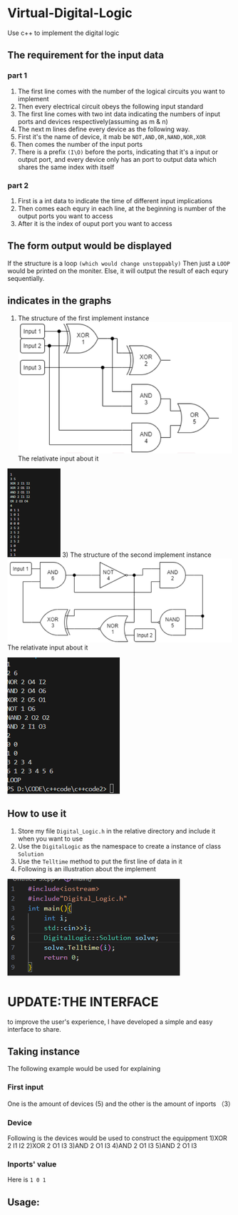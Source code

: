 # Virtual-Digital-Logic
Use c++ to implement the digital logic
## The requirement for the input data
### part 1
1) The first line comes with the number of the logical circuits you want to implement
2)  Then every electrical circuit obeys the following input standard
3)  The first line comes with two int data indicating the numbers of input ports and devices respectively(assuming as m & n)
4)  The next m lines define every device as the following way.
5)  First it's the name of device, it mab be `NOT,AND,OR,NAND,NOR,XOR`
6)  Then comes the number of the input ports
7)  There is a prefix `(I\O)` before the ports, indicating that it's a input or output port, and every device only has an port to output data which shares the same index with itself
### part 2
1) First is a int data to indicate the time of different input implications
2) Then comes each equry in each line, at the beginning is number of the output ports you want to access
3) After it is the index of ouput port you want to access
## The form output would be displayed
If the structure is a loop `(which would change unstoppably)` Then just a `LOOP` would be printed on the moniter.
Else, it will output the result of each equry sequentially.
## indicates in the graphs
1) The structure of the first implement instance
![Example of electrical circuit](Pictures/Picture4.png)
The relativate input about it

![Example of the input data for above one](Pictures/Picture1.png)
3) The structure of the second implement instance
![Example of electrical circuit](Pictures/Picture5.png)
The relativate input about it

![Example of the input data for above one](Pictures/Picture2.png)
## How to use it
1) Store my file `Digital_Logic.h` in the relative directory and include it when you want to use
2) Use the `DigitalLogic` as the namespace to create a instance of class `Solution`
3) Use the `Telltime` method to put the first line of data in it
4) Following is an illustration about the implement

![Example of using the head file](Pictures/Picture3.png)    
# UPDATE:THE INTERFACE
to improve the user's experience, I have developed a simple and easy interface to share.
## Taking instance
The following example would be used for explaining
### First input
One is the amount of devices (5) and the other is the amount of inports （3）
### Device
Following is the devices would be used to construct the equippment
1)XOR 2 I1 I2
2)XOR 2 O1 I3
3)AND 2 O1 I3
4)AND 2 O1 I3
5)AND 2 O1 I3
### Inports' value
Here is `1 0 1`
## Usage:
###
   
